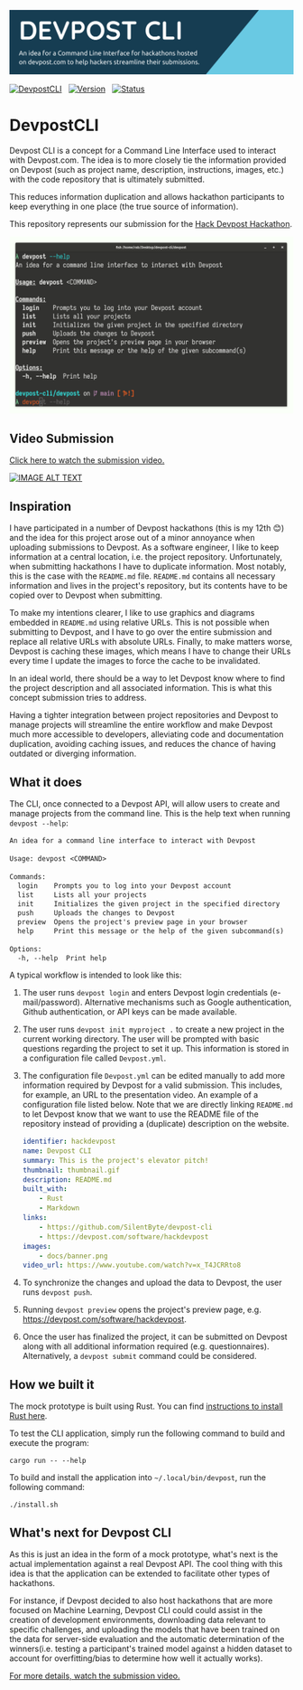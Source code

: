 
![DevpostCLI](docs/banner.png)

[![DevpostCLI](https://img.shields.io/badge/cli-devpost-163d52.svg?style=for-the-badge)](https://github.com/SilentByte/devpost-cli) &nbsp;
[![Version](https://img.shields.io/badge/version-1.0-05A5CC.svg?style=for-the-badge)](https://github.com/SilentByte/devpost-cli) &nbsp;
[![Status](https://img.shields.io/badge/status-working-00B20E.svg?style=for-the-badge)](https://github.com/SilentByte/devpost-cli)


# DevpostCLI

Devpost CLI is a concept for a Command Line Interface used to interact with Devpost.com. The idea is to more closely tie the information provided on Devpost (such as project name, description, instructions, images, etc.) with the code repository that is ultimately submitted.

This reduces information duplication and allows hackathon participants to keep everything in one place (the true source of information).

This repository represents our submission for the [Hack Devpost Hackathon](https://hackdevpost.devpost.com/).

![DevpostCLI](docs/cli.gif)


## Video Submission

[Click here to watch the submission video.](https://www.youtube.com/watch?v=x_T4JCRRto8)

[![IMAGE ALT TEXT](http://img.youtube.com/vi/x_T4JCRRto8/0.jpg)](https://www.youtube.com/watch?v=x_T4JCRRto8)


## Inspiration

I have participated in a number of Devpost hackathons (this is my 12th 😊) and the idea for this project arose out of a minor annoyance when uploading submissions to Devpost. As a software engineer, I like to keep information at a central location, i.e. the project repository. Unfortunately, when submitting hackathons I have to duplicate information. Most notably, this is the case with the `README.md` file. `README.md` contains all necessary information and lives in the project's repository, but its contents have to be copied over to Devpost when submitting.

To make my intentions clearer, I like to use graphics and diagrams embedded in `README.md` using relative URLs. This is not possible when submitting to Devpost, and I have to go over the entire submission and replace all relative URLs with absolute URLs. Finally, to make matters worse, Devpost is caching these images, which means I have to change their URLs every time I update the images to force the cache to be invalidated.

In an ideal world, there should be a way to let Devpost know where to find the project description and all associated information. This is what this concept submission tries to address.

Having a tighter integration between project repositories and Devpost to manage projects will streamline the entire workflow and make Devpost much more accessible to developers, alleviating code and documentation duplication, avoiding caching issues, and reduces the chance of having outdated or diverging information.


## What it does

The CLI, once connected to a Devpost API, will allow users to create and manage projects from the command line. This is the help text when running `devpost --help`:

```
An idea for a command line interface to interact with Devpost

Usage: devpost <COMMAND>

Commands:
  login    Prompts you to log into your Devpost account
  list     Lists all your projects
  init     Initializes the given project in the specified directory
  push     Uploads the changes to Devpost
  preview  Opens the project's preview page in your browser
  help     Print this message or the help of the given subcommand(s)

Options:
  -h, --help  Print help
```

A typical workflow is intended to look like this:

1) The user runs `devpost login` and enters Devpost login credentials (e-mail/password). Alternative mechanisms such as Google authentication, Github authentication, or API keys can be made available.

2) The user runs `devpost init myproject .` to create a new project in the current working directory. The user will be prompted with basic questions regarding the project to set it up. This information is stored in a configuration file called `Devpost.yml`.

3) The configuration file `Devpost.yml` can be edited manually to add more information required by Devpost for a valid submission. This includes, for example, an URL to the presentation video. An example of a configuration file listed below. Note that we are directly linking `README.md` to let Devpost know that we want to use the README file of the repository instead of providing a (duplicate) description on the website.

    ```yaml
    identifier: hackdevpost
    name: Devpost CLI
    summary: This is the project's elevator pitch!
    thumbnail: thumbnail.gif
    description: README.md
    built_with:
        - Rust
        - Markdown
    links:
        - https://github.com/SilentByte/devpost-cli
        - https://devpost.com/software/hackdevpost
    images:
        - docs/banner.png
    video_url: https://www.youtube.com/watch?v=x_T4JCRRto8
    ```

4) To synchronize the changes and upload the data to Devpost, the user runs `devpost push`.

5) Running `devpost preview` opens the project's preview page, e.g. https://devpost.com/software/hackdevpost.

6) Once the user has finalized the project, it can be submitted on Devpost along with all additional information required (e.g. questionnaires). Alternatively, a `devpost submit` command could be considered.


## How we built it

The mock prototype is built using Rust. You can find [instructions to install Rust here](https://rustup.rs).

To test the CLI application, simply run the following command to build and execute the program:

```
cargo run -- --help
```

To build and install the application into `~/.local/bin/devpost`, run the following command:

```
./install.sh
```


## What's next for Devpost CLI

As this is just an idea in the form of a mock prototype, what's next is the actual implementation against a real Devpost API. The cool thing with this idea is that the application can be extended to facilitate other types of hackathons.

For instance, if Devpost decided to also host hackathons that are more focused on Machine Learning, Devpost CLI could could assist in the creation of development environments, downloading data relevant to specific challenges, and uploading the models that have been trained on the data for server-side evaluation and the automatic determination of the winners(i.e. testing a participant's trained model against a hidden dataset to account for overfitting/bias to determine how well it actually works).

[For more details, watch the submission video.](https://www.youtube.com/watch?v=x_T4JCRRto8)
